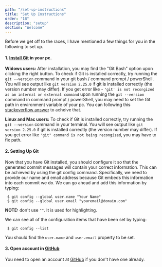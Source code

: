 ```yaml
---
path: "/set-up-instructions"
title: "Set Up Instructions"
order: "1B"
description: "setup"
section: "Welcome"
---
```


Before we get off to the races, I have mentioned a few things for you in the following to set up.

#### 1. [Install Git][git] in your pc.

**Widows users:** After installation, you may find the "Git Bash" option upon clicking the right button. To check if Git is installed correctly, try running the `git --version` command in your git bash / command prompt / powerShell. You will see output like `git version 2.25.0` if git is installed correctly (the version number may differ).
If you get error like - `'git' is not recongized as an internal or external command` upon running the `git --version` command in command prompt / powerShell, you may need to set the Git path in environment variable of your pc. You can following this [stackoverflow answer][stackoverflow-answer] to acheive that.

**Linux and Mac users:** To check if Git is installed correctly, try running the `git --version` command in your terminal. You will see output like `git version 2.25.0` if git is installed correctly (the version number may differ). If you get error like `"git" command is not being recongized`, you may have to fix path.

#### 2. Setting Up Git

Now that you have Git installed, you should configure it so that the generated commit messages will contain your correct information. This can be achieved by using the git config command. Specifically, we need to provide our name and email address because Git embeds this information into each commit we do. We can go ahead and add this information by typing:

```shell
 $ git config --global user.name "Your Name"
 $ git config --global user.email "youremail@domain.com"
```

**NOTE:** don't use `""`. It is used for highlighting.

We can see all of the configuration items that have been set by typing:

```shell
 $ git config --list
```

You should find the `user.name` and `user.email` property to be set.

#### 3. Open account in [GitHub][github]

You need to open an account at [GitHub][github] if you don't have one already.

[git]: https://git-scm.com/downloads
[github]: https://github.com
[stackoverflow-answer]: https://stackoverflow.com/questions/4492979/git-is-not-recognized-as-an-internal-or-external-command
